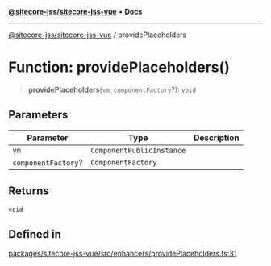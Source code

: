 [**@sitecore-jss/sitecore-jss-vue**](../README.md) • **Docs**

***

[@sitecore-jss/sitecore-jss-vue](../README.md) / providePlaceholders

# Function: providePlaceholders()

> **providePlaceholders**(`vm`, `componentFactory`?): `void`

## Parameters

| Parameter | Type | Description |
| ------ | ------ | ------ |
| `vm` | `ComponentPublicInstance` |  |
| `componentFactory`? | `ComponentFactory` |  |

## Returns

`void`

## Defined in

[packages/sitecore-jss-vue/src/enhancers/providePlaceholders.ts:31](https://github.com/Sitecore/jss/blob/5454a428df58963ed2d13614972a821a22191cb6/packages/sitecore-jss-vue/src/enhancers/providePlaceholders.ts#L31)
